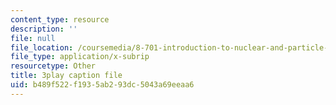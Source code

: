 ```yaml
---
content_type: resource
description: ''
file: null
file_location: /coursemedia/8-701-introduction-to-nuclear-and-particle-physics-fall-2020/b489f522f1935ab293dc5043a69eeaa6_X4Y9n_c1ej8.vtt
file_type: application/x-subrip
resourcetype: Other
title: 3play caption file
uid: b489f522-f193-5ab2-93dc-5043a69eeaa6
---
```

